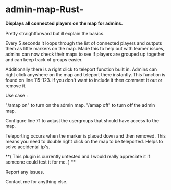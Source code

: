 # admin-map-Rust-

**Displays all connected players on the map for admins.**

Pretty straightforward but ill explain the basics.  

Every 5 seconds it loops through the list of connected players and outputs them as little markers on the map. Made this to help out with teamer issues, admins can now check their maps to see if players are grouped up together and can keep track of groups easier. 

Additionally there is a right click to teleport function built in. Admins can right click anywhere on the map and teleport there instantly. This function is found on line 115-123. If you don't want to include it then comment it out or remove it. 

Use case : 

"/amap on" to turn on the admin map. 
"/amap off" to turn off the admin map. 

Configure line 71 to adjust the usergroups that should have access to the map. 

Teleporting occurs when the marker is placed down and then removed. This means you need to double right click on the map to be teleported. Helps to solve accidental tp's. 


**( This plugin is currently untested and I would really appreciate it if someone could test it for me. ) **

Report any issues. 

Contact me for anything else. 


